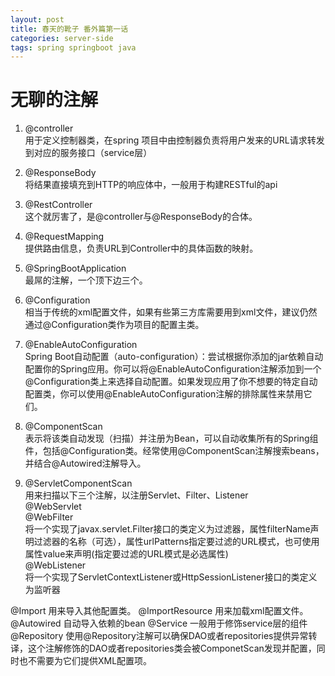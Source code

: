 ```yaml
---
layout: post
title: 春天的靴子 番外篇第一话 
categories: server-side
tags: spring springboot java
---
```


# 无聊的注解

1. @controller  
用于定义控制器类，在spring 项目中由控制器负责将用户发来的URL请求转发到对应的服务接口（service层）  
2. @ResponseBody  
将结果直接填充到HTTP的响应体中，一般用于构建RESTful的api  
3. @RestController  
这个就厉害了，是@controller与@ResponseBody的合体。  
4. @RequestMapping  
提供路由信息，负责URL到Controller中的具体函数的映射。

5. @SpringBootApplication  
最屌的注解，一个顶下边三个。  
6. @Configuration  
相当于传统的xml配置文件，如果有些第三方库需要用到xml文件，建议仍然通过@Configuration类作为项目的配置主类。  
7. @EnableAutoConfiguration  
Spring Boot自动配置（auto-configuration）：尝试根据你添加的jar依赖自动配置你的Spring应用。你可以将@EnableAutoConfiguration注解添加到一个@Configuration类上来选择自动配置。如果发现应用了你不想要的特定自动配置类，你可以使用@EnableAutoConfiguration注解的排除属性来禁用它们。  
8. @ComponentScan  
表示将该类自动发现（扫描）并注册为Bean，可以自动收集所有的Spring组件，包括@Configuration类。经常使用@ComponentScan注解搜索beans，并结合@Autowired注解导入。

9. @ServletComponentScan  
用来扫描以下三个注解，以注册Servlet、Filter、Listener  
@WebServlet  
@WebFilter  
将一个实现了javax.servlet.Filter接口的类定义为过滤器，属性filterName声明过滤器的名称（可选），属性urlPatterns指定要过滤的URL模式，也可使用属性value来声明(指定要过滤的URL模式是必选属性)  
@WebListener  
将一个实现了ServletContextListener或HttpSessionListener接口的类定义为监听器

@Import 
用来导入其他配置类。
@ImportResource 
用来加载xml配置文件。
@Autowired 
自动导入依赖的bean
@Service 
一般用于修饰service层的组件
@Repository 
使用@Repository注解可以确保DAO或者repositories提供异常转译，这个注解修饰的DAO或者repositories类会被ComponetScan发现并配置，同时也不需要为它们提供XML配置项。
